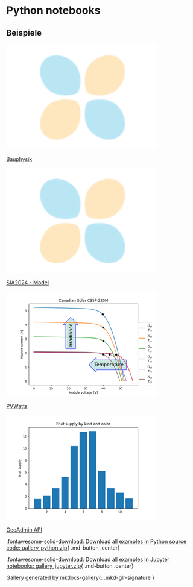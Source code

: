 <!-- docs_generated_gallery -->

# Python notebooks

## Beispiele


<div class="mkd-glr-thumbcontainer" tooltip="Formeln für Bauphysikalische Berechnungen">
    <!--div class="figure align-default" id="id1"-->
        <img alt="Bauphysik" src="images/thumb/mkd_glr_Bauphysik_thumb.png" />
        <p class="caption">
            <span class="caption-text">
                <a class="reference internal" href="Bauphysik">
                    <span class="std std-ref">Bauphysik</span>
                </a>
            </span>
            <!--a class="headerlink" href="#id1" title="Permalink to this image"></a-->
        </p>
    <!--/div-->
</div>

<div class="mkd-glr-thumbcontainer" tooltip="Base test with the sia 2024 model...">
    <!--div class="figure align-default" id="id1"-->
        <img alt="SIA2024 - Model" src="images/thumb/mkd_glr_model_thumb.png" />
        <p class="caption">
            <span class="caption-text">
                <a class="reference internal" href="model">
                    <span class="std std-ref">SIA2024 - Model</span>
                </a>
            </span>
            <!--a class="headerlink" href="#id1" title="Permalink to this image"></a-->
        </p>
    <!--/div-->
</div>

<div class="mkd-glr-thumbcontainer" tooltip="PVWatts">
    <!--div class="figure align-default" id="id1"-->
        <img alt="PVWatts" src="images/thumb/mkd_glr_plot_1_pvwatt_thumb.png" />
        <p class="caption">
            <span class="caption-text">
                <a class="reference internal" href="plot_1_pvwatt">
                    <span class="std std-ref">PVWatts</span>
                </a>
            </span>
            <!--a class="headerlink" href="#id1" title="Permalink to this image"></a-->
        </p>
    <!--/div-->
</div>

<div class="mkd-glr-thumbcontainer" tooltip="===================================">
    <!--div class="figure align-default" id="id1"-->
        <img alt="GeoAdmin API" src="images/thumb/mkd_glr_plott_2_GeoAdmin_thumb.png" />
        <p class="caption">
            <span class="caption-text">
                <a class="reference internal" href="plott_2_GeoAdmin">
                    <span class="std std-ref">GeoAdmin API</span>
                </a>
            </span>
            <!--a class="headerlink" href="#id1" title="Permalink to this image"></a-->
        </p>
    <!--/div-->
</div>

<div class="mkd-glr-clear"></div>



<div id="download_links"></div>

[:fontawesome-solid-download: Download all examples in Python source code: gallery_python.zip](./gallery_python.zip){ .md-button .center}

[:fontawesome-solid-download: Download all examples in Jupyter notebooks: gallery_jupyter.zip](./gallery_jupyter.zip){ .md-button .center}


[Gallery generated by mkdocs-gallery](https://mkdocs-gallery.github.io){: .mkd-glr-signature }
